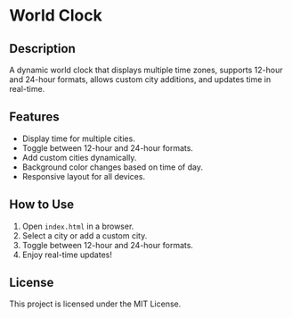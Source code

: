 # World Clock

## Description
A dynamic world clock that displays multiple time zones, supports 12-hour and 24-hour formats, allows custom city additions, and updates time in real-time.

## Features
- Display time for multiple cities.
- Toggle between 12-hour and 24-hour formats.
- Add custom cities dynamically.
- Background color changes based on time of day.
- Responsive layout for all devices.

## How to Use
1. Open `index.html` in a browser.
2. Select a city or add a custom city.
3. Toggle between 12-hour and 24-hour formats.
4. Enjoy real-time updates!

## License
This project is licensed under the MIT License.
